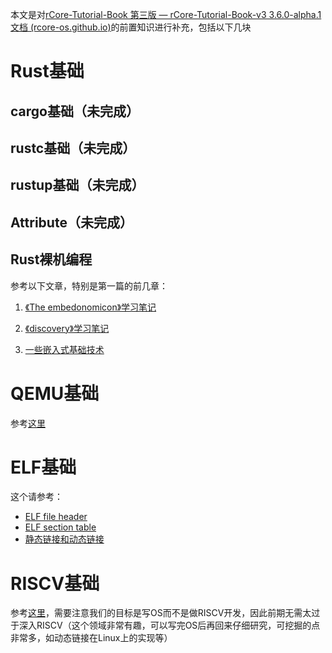 本文是对[rCore-Tutorial-Book 第三版 — rCore-Tutorial-Book-v3 3.6.0-alpha.1 文档 (rcore-os.github.io)](https://rcore-os.github.io/rCore-Tutorial-Book-v3/index.html)的前置知识进行补充，包括以下几块

# Rust基础

## cargo基础（未完成）

## rustc基础（未完成）

## rustup基础（未完成）

## Attribute（未完成）



## Rust裸机编程

参考以下文章，特别是第一篇的前几章：

1. [《The embedonomicon》学习笔记](../embed_with_rust//embedonomicon.md)

2. [《discovery》学习笔记](../embed_with_rust/discovery.md)

3. [一些嵌入式基础技术](../../others//embed/basic-concept.md)


# QEMU基础
参考[这里](../../others/QEMU)




# ELF基础
这个请参考：
* [ELF file header](../../csapp3e/elf_file_header.md)
* [ELF section table](../../csapp3e/elf_section_table.md)
* [静态链接和动态链接](../../csapp3e/static_dyn_link.md)



# RISCV基础

参考[这里](../../others/RISCV/RISCV.md)，需要注意我们的目标是写OS而不是做RISCV开发，因此前期无需太过于深入RISCV（这个领域非常有趣，可以写完OS后再回来仔细研究，可挖掘的点非常多，如动态链接在Linux上的实现等）

